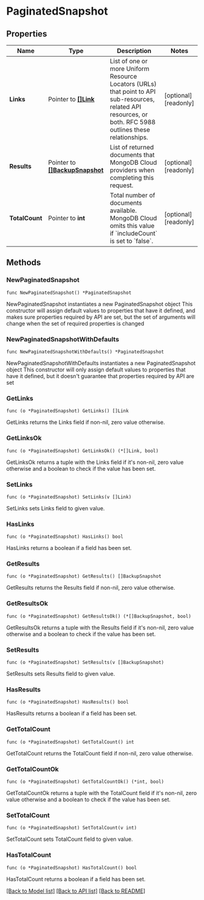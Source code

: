 # PaginatedSnapshot

## Properties

Name | Type | Description | Notes
------------ | ------------- | ------------- | -------------
**Links** | Pointer to [**[]Link**](Link.md) | List of one or more Uniform Resource Locators (URLs) that point to API sub-resources, related API resources, or both. RFC 5988 outlines these relationships. | [optional] [readonly] 
**Results** | Pointer to [**[]BackupSnapshot**](BackupSnapshot.md) | List of returned documents that MongoDB Cloud providers when completing this request. | [optional] [readonly] 
**TotalCount** | Pointer to **int** | Total number of documents available. MongoDB Cloud omits this value if &#x60;includeCount&#x60; is set to &#x60;false&#x60;. | [optional] [readonly] 

## Methods

### NewPaginatedSnapshot

`func NewPaginatedSnapshot() *PaginatedSnapshot`

NewPaginatedSnapshot instantiates a new PaginatedSnapshot object
This constructor will assign default values to properties that have it defined,
and makes sure properties required by API are set, but the set of arguments
will change when the set of required properties is changed

### NewPaginatedSnapshotWithDefaults

`func NewPaginatedSnapshotWithDefaults() *PaginatedSnapshot`

NewPaginatedSnapshotWithDefaults instantiates a new PaginatedSnapshot object
This constructor will only assign default values to properties that have it defined,
but it doesn't guarantee that properties required by API are set

### GetLinks

`func (o *PaginatedSnapshot) GetLinks() []Link`

GetLinks returns the Links field if non-nil, zero value otherwise.

### GetLinksOk

`func (o *PaginatedSnapshot) GetLinksOk() (*[]Link, bool)`

GetLinksOk returns a tuple with the Links field if it's non-nil, zero value otherwise
and a boolean to check if the value has been set.

### SetLinks

`func (o *PaginatedSnapshot) SetLinks(v []Link)`

SetLinks sets Links field to given value.

### HasLinks

`func (o *PaginatedSnapshot) HasLinks() bool`

HasLinks returns a boolean if a field has been set.
### GetResults

`func (o *PaginatedSnapshot) GetResults() []BackupSnapshot`

GetResults returns the Results field if non-nil, zero value otherwise.

### GetResultsOk

`func (o *PaginatedSnapshot) GetResultsOk() (*[]BackupSnapshot, bool)`

GetResultsOk returns a tuple with the Results field if it's non-nil, zero value otherwise
and a boolean to check if the value has been set.

### SetResults

`func (o *PaginatedSnapshot) SetResults(v []BackupSnapshot)`

SetResults sets Results field to given value.

### HasResults

`func (o *PaginatedSnapshot) HasResults() bool`

HasResults returns a boolean if a field has been set.
### GetTotalCount

`func (o *PaginatedSnapshot) GetTotalCount() int`

GetTotalCount returns the TotalCount field if non-nil, zero value otherwise.

### GetTotalCountOk

`func (o *PaginatedSnapshot) GetTotalCountOk() (*int, bool)`

GetTotalCountOk returns a tuple with the TotalCount field if it's non-nil, zero value otherwise
and a boolean to check if the value has been set.

### SetTotalCount

`func (o *PaginatedSnapshot) SetTotalCount(v int)`

SetTotalCount sets TotalCount field to given value.

### HasTotalCount

`func (o *PaginatedSnapshot) HasTotalCount() bool`

HasTotalCount returns a boolean if a field has been set.

[[Back to Model list]](../README.md#documentation-for-models) [[Back to API list]](../README.md#documentation-for-api-endpoints) [[Back to README]](../README.md)


